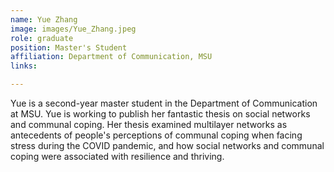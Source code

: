 ```yaml
---
name: Yue Zhang
image: images/Yue_Zhang.jpeg
role: graduate
position: Master's Student
affiliation: Department of Communication, MSU
links:

---
```


Yue is a second-year master student in the Department of Communication at MSU. Yue is working to publish her fantastic thesis on social networks and communal coping. Her thesis examined multilayer networks as antecedents of people's perceptions of communal coping when facing stress during the COVID pandemic, and how social networks and communal coping were associated with resilience and thriving. 